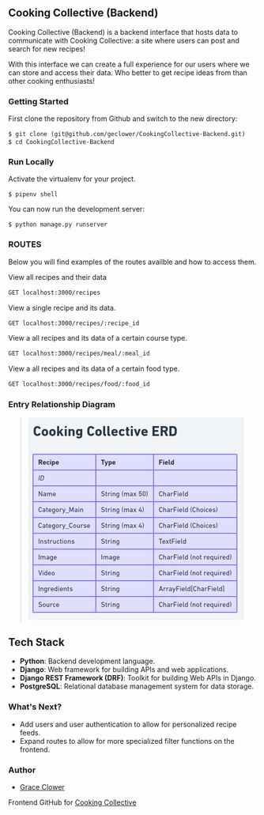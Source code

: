 ## Cooking Collective (Backend)

Cooking Collective (Backend) is a backend interface that hosts data to communicate with Cooking Collective: a site where users can post and search for new recipes!

With this interface we can create a full experience for our users where we can store and access their data. Who better to get recipe ideas from than other cooking enthusiasts!


### Getting Started

First clone the repository from Github and switch to the new directory:

    $ git clone (git@github.com/geclower/CookingCollective-Backend.git)
    $ cd CookingCollective-Backend

### Run Locally
    
Activate the virtualenv for your project.

    $ pipenv shell

You can now run the development server:

    $ python manage.py runserver
### ROUTES

Below you will find examples of the routes availble and how to access them.

View all recipes and their data
```bash
GET localhost:3000/recipes
```
View a single recipe and its data.
```bash
GET localhost:3000/recipes/:recipe_id
```
View a all recipes and its data of a certain course type.
```bash
GET localhost:3000/recipes/meal/:meal_id
```
View a all recipes and its data of a certain food type.
```bash
GET localhost:3000/recipes/food/:food_id
```


### Entry Relationship Diagram
>![alt text](images/CC-ERD.png)


## Tech Stack

- **Python**: Backend development language.
- **Django**: Web framework for building APIs and web applications.
- **Django REST Framework (DRF)**: Toolkit for building Web APIs in Django.
- **PostgreSQL**: Relational database management system for data storage.


### What's Next?
- Add users and user authentication to allow for personalized recipe feeds.
- Expand routes to allow for more specialized filter functions on the frontend.

### Author
- [Grace Clower](https://github.com/geclower)

Frontend GitHub for <a href="https://github.com/geclower/CookingCollective-Frontend">Cooking Collective</a>
